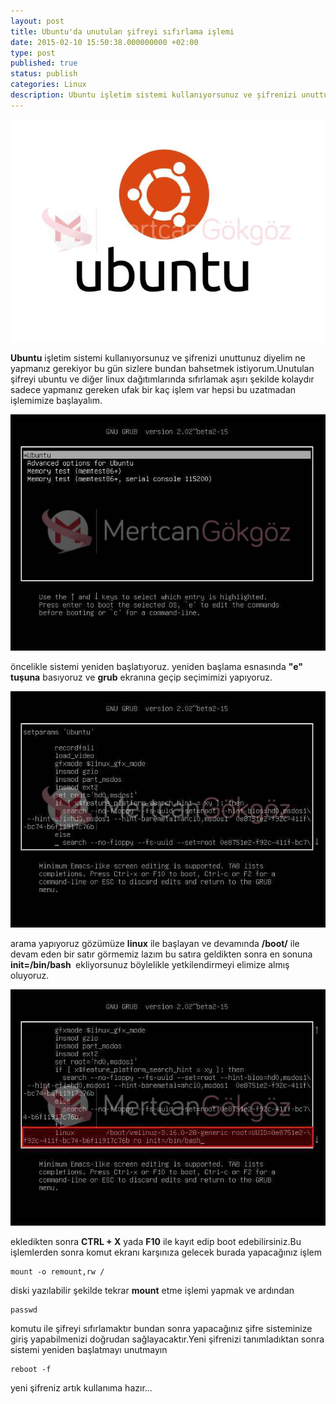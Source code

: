 ```yaml
---
layout: post
title: Ubuntu'da unutulan şifreyi sıfırlama işlemi
date: 2015-02-10 15:50:38.000000000 +02:00
type: post
published: true
status: publish
categories: Linux
description: Ubuntu işletim sistemi kullanıyorsunuz ve şifrenizi unuttunuz diyelim ne yapmanız gerekiyor bu gün sizlere bundan bahsetmek istiyorum.Unutulan
---
```

![ubuntugorseli1](/assets/ubuntugorseli1.jpg)

**Ubuntu** işletim sistemi kullanıyorsunuz ve şifrenizi unuttunuz diyelim ne yapmanız gerekiyor bu gün sizlere bundan bahsetmek istiyorum.Unutulan şifreyi ubuntu ve diğer linux dağıtımlarında sıfırlamak aşırı şekilde kolaydır sadece yapmanız gereken ufak bir kaç işlem var hepsi bu uzatmadan işlemimize başlayalım.

![ubuntusifresifirlamagorsel1](/assets/ubuntusifresifirlamagorsel1.jpg)

öncelikle sistemi yeniden başlatıyoruz. yeniden başlama esnasında **"e" tuşuna** basıyoruz ve **grub** ekranına geçip seçimimizi yapıyoruz.

![ubuntusifresifirlamagorsel2](/assets/ubuntusifresifirlamagorsel2.jpg)

arama yapıyoruz gözümüze **linux** ile başlayan ve devamında **/boot/** ile devam eden bir satır görmemiz lazım bu satıra geldikten sonra en sonuna **init=/bin/bash&nbsp;** ekliyorsunuz böylelikle yetkilendirmeyi elimize almış oluyoruz.

![ubuntusifresifirlamagorsel3](/assets/ubuntusifresifirlamagorsel3.jpg)

ekledikten sonra **CTRL + X** yada **F10** ile kayıt edip boot edebilirsiniz.Bu işlemlerden sonra komut ekranı karşınıza gelecek burada yapacağınız işlem

    mount -o remount,rw /

diski yazılabilir şekilde tekrar **mount** etme işlemi yapmak ve ardından

    passwd

komutu ile şifreyi sıfırlamaktır bundan sonra yapacağınız şifre sisteminize giriş yapabilmenizi doğrudan sağlayacaktır.Yeni şifrenizi tanımladıktan sonra sistemi yeniden başlatmayı unutmayın

    reboot -f

yeni şifreniz artık kullanıma hazır...
